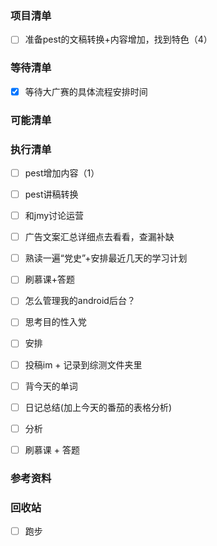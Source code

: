 ### 项目清单

- [ ] 准备pest的文稿转换+内容增加，找到特色（4）

  



### 等待清单

- [x] 等待大广赛的具体流程安排时间

  



### 可能清单




### 执行清单


- [ ] pest增加内容（1）
- [ ] pest讲稿转换
- [ ] 和jmy讨论运营
- [ ] 广告文案汇总详细点去看看，查漏补缺
- [ ] 熟读一遍“党史”+安排最近几天的学习计划
- [ ] 刷慕课+答题
- [ ] 怎么管理我的android后台？
- [ ] 思考目的性入党
- [ ] 安排


- [ ] 投稿im + 记录到综测文件夹里

  


- [ ] 背今天的单词

  

- [ ] 日记总结(加上今天的番茄的表格分析)

- [ ] 分析

- [ ] 刷慕课 + 答题

  

### 参考资料





### 回收站

- [ ] 跑步

